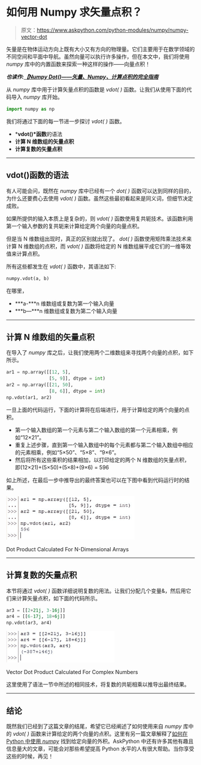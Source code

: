 # 如何用 Numpy 求矢量点积？

> 原文：<https://www.askpython.com/python-modules/numpy/numpy-vector-dot>

矢量是在物体运动方向上既有大小又有方向的物理量。它们主要用于在数学领域的不同空间和平面中导航。虽然向量可以执行许多操作，但在本文中，我们将使用 *numpy* 库中的内置函数来探索一种这样的操作——向量点积！

***也读作:[【Numpy Dot()——矢量、Numpy、计算点积的完全指南](https://www.askpython.com/python-modules/numpy/numpy-dot)***

从 *numpy* 库中用于计算矢量点积的函数是 *vdot( )* 函数。让我们从使用下面的代码导入 *numpy* 库开始。

```py
import numpy as np

```

我们将通过下面的每一节进一步探讨 *vdot( )* 函数。

*   ***vdot()*函数**的语法
*   **计算 N 维数组的矢量点积**
*   **计算复数的矢量点积**

* * *

## vdot()函数的语法

有人可能会问，既然在 *numpy* 库中已经有一个 *dot( )* 函数可以达到同样的目的，为什么还要费心去使用 *vdot( )* 函数。虽然这些最初看起来是同义词，但细节决定成败。

如果所提供的输入本质上是复杂的，则 *vdot( )* 函数使用复共轭技术。该函数利用第一个输入参数的复共轭来计算给定两个向量的向量点积。

但是当 N 维数组出现时，真正的区别就出现了。 *dot( )* 函数使用矩阵乘法技术来计算 N 维数组的点积，而 *vdot( )* 函数将给定的 N 维数组展平成它们的一维等效值来计算点积。

所有这些都发生在 *vdot( )* 函数中，其语法如下:

```py
numpy.vdot(a, b)

```

在哪里，

*   ***a-***n 维数组或复数为第一个输入向量
*   ***b—***n 维数组或复数为第二个输入向量

* * *

## 计算 N 维数组的矢量点积

在导入了 *numpy* 库之后，让我们使用两个二维数组来寻找两个向量的点积，如下所示。

```py
ar1 = np.array([[12, 5],
                [5, 9]], dtype = int)
ar2 = np.array([[21, 50],
                [8, 6]], dtype = int)
np.vdot(ar1, ar2)

```

一旦上面的代码运行，下面的计算将在后端进行，用于计算给定的两个向量的点积。

*   第一个输入数组的第一个元素与第二个输入数组的第一个元素相乘，例如“12×21”。
*   重复上述步骤，直到第一个输入数组中的每个元素都与第二个输入数组中相应的元素相乘，例如“5×50”、“5×8”、“9×6”。
*   然后将所有这些乘积的结果相加，以打印给定的两个 N 维数组的矢量点积，即(12×21)+(5×50)+(5×8)+(9×6) = 596

如上所述，在最后一步中推导出的最终答案也可以在下图中看到代码运行时的结果。

![Dot Product Calculated For N Dimensional Arrays](img/9d009b9165048925566d45ab200e778f.png)

Dot Product Calculated For N-Dimensional Arrays

* * *

## 计算复数的矢量点积

本节将通过 *vdot( )* 函数详细说明复数的用法。让我们分配几个变量&，然后用它们来计算矢量点积，如下面的代码所示。

```py
ar3 = [[2+21j, 3-16j]]
ar4 = [[6-17j, 18+6j]]
np.vdot(ar3, ar4)

```

![Vector Dot Product Calculated For Complex Numbers](img/6e48cf238fa73fa86f5e32b3a9306d54.png)

Vector Dot Product Calculated For Complex Numbers

这里使用了语法一节中所述的相同技术，将复数的共轭相乘以推导出最终结果。

* * *

## 结论

既然我们已经到了这篇文章的结尾，希望它已经阐述了如何使用来自 *numpy* 库中的 *vdot( )* 函数来计算给定的两个向量的点积。这里有另一篇文章解释了[如何在 Python 中使用 *numpy*](https://www.askpython.com/python/how-to-use-numpy-outer) 找到给定向量的外积。AskPython 中还有许多其他有趣且信息量大的文章，可能会对那些希望提高 Python 水平的人有很大帮助。当你享受这些的时候，再见！
